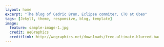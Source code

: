 ```yaml
---
layout: home
excerpt: "The blog of Cedric Brun, Eclipse commiter, CTO at Obeo"
tags: [Jekyll, theme, responsive, blog, template]
image:
  feature: sample-image-1.jpg
  credit: WeGraphics
  creditlink: http://wegraphics.net/downloads/free-ultimate-blurred-background-pack/
---
```

